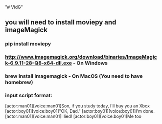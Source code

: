"# VidG" 

## you will need to install moviepy and imageMagick
### pip install moviepy
### http://www.imagemagick.org/download/binaries/ImageMagick-6.9.11-28-Q8-x64-dll.exe - On Windows
### brew install imagemagick - On MacOS (You need to have homebrew)

### input script format:
[actor:man01][voice:man01]Son, if you study today, I'll buy you an Xbox
[actor:boy01][voice:boy01]"OK, Dad."
[actor:boy01][voice:boy01]I'm done.
[actor:man01][voice:man01]I lied!
[actor:boy01][voice:boy01]Me too
      